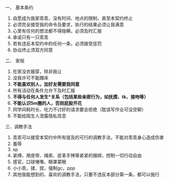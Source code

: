 一、 基本条约
1. 自愿成为我家乖乖，没有时间、地点的限制，直至本契约终止
2. 必须完全接受我的命令及要求，执行的结果必须让我满意
3. 心里有任何的想法都不得隐瞒，必须及时汇报
4. 承诺只有一只乖乖
5. 若有违反本契约中的任何一条，必须接受惩罚
6. 协议终止须双方同意

二、 家规
1. 在家没衣服穿，除非我让
2. 没我许可不能蹭床
3. **不能喜欢别人，加好友需要我同意**
4. 所有活动在条件允许下及时汇报
5. **不得与任何人发生\*关系（包括某些亲密行为，如抚摸、tk、接吻等）**
6. **不能认识5m圈的人，否则屁股开花**
7. 同学间耗时长、吃力不讨好的请求要会拒绝（耽误写作业可没空聊）
8. 不能给陌生人泄露隐私信息

三、调教手法
1. 乖乖可以接受本契约中所有提及的可行的调教手法，不能对乖乖身心造成伤害
2. 羞辱
3. sp
4. 紧缚，用皮带、绳索、皮革手铐等紧紧的捆绑，控制一切行动自由
5. 感官，口球堵嘴、眼罩蒙眼
6. 小小乖，揉、捏，强制gc，ppp
7. 其他我能想到的、喜欢的调教手法，只要不违反本部分第一条，都可以施行
